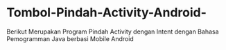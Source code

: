 # Tombol-Pindah-Activity-Android-
Berikut Merupakan Program Pindah Activity dengan Intent dengan Bahasa Pemogramman Java berbasi Mobile Android

